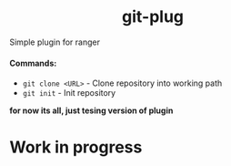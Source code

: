 <h1 align="center"> git-plug </h1>
Simple plugin for ranger

#### Commands:
* ```git clone <URL>``` - Clone repository into working path
* ```git init``` - Init repository

__for now its all, just tesing version of plugin__
# Work in progress
